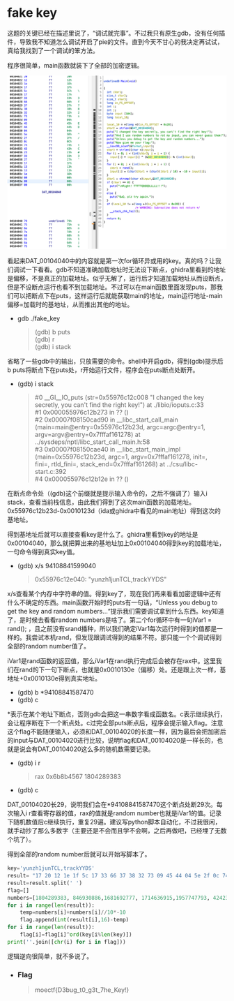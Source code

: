 # fake key

这题的关键已经在描述里说了，“调试就完事”。不过我只有原生gdb，没有任何插件，导致我不知道怎么调试开启了pie的文件。直到今天不甘心的我决定再试试，真给我找到了一个调试的笨方法。

程序很简单，main函数就装下了全部的加密逻辑。

![main](../images/simple_main.png)

看起来DAT_00104040中的内容就是第一次for循环异或用的key。真的吗？让我们调试一下看看。gdb不知道准确加载地址时无法设下断点，ghidra里看到的地址是偏移，不是真正的加载地址。似乎无解了，运行后才知道加载地址从而设断点，但是不设断点运行也看不到加载地址。不过可以在main函数里面发现puts，那我们可以把断点下在puts，这样运行后就能获取main的地址，main运行地址-main偏移=加载时的基地址，从而推出其他的地址。

- gdb ./fake_key
  > (gdb) b puts<br>(gdb) r<br>(gdb) i stack

省略了一些gdb中的输出，只放需要的命令。shell中开启gdb，得到(gdb)提示后b puts将断点下在puts处，r开始运行文件，程序会在puts断点处断开。

- (gdb) i stack
    > #0  __GI__IO_puts (str=0x55976c12c008 "I changed the key secretly, you can't find the right key!") at ./libio/ioputs.c:33
    <br>#1  0x000055976c12b273 in ?? ()
    <br>#2  0x00007f08150cad90 in __libc_start_call_main (main=main@entry=0x55976c12b23d, argc=argc@entry=1, argv=argv@entry=0x7fffaf161278) at ../sysdeps/nptl/libc_start_call_main.h:58
    <br>#3  0x00007f08150cae40 in __libc_start_main_impl (main=0x55976c12b23d, argc=1, argv=0x7fffaf161278, init=<optimized out>, <br>fini=<optimized out>, rtld_fini=<optimized out>, 
        stack_end=0x7fffaf161268) at ../csu/libc-start.c:392
    <br>#4  0x000055976c12b12e in ?? ()

在断点命令处（(gdb)这个前缀就是提示输入命令的，之后不强调了）输入i stack，查看当前栈信息，由此我们得到了这次main函数的加载地址。0x55976c12b23d-0x0010123d（ida或ghidra中看见的main地址）得到这次的基地址。

得到基地址后就可以直接查看key是什么了。ghidra里看到key的地址是0x00104040，那么就把算出来的基地址加上0x00104040得到key的加载地址，一句命令得到真实key值。

- (gdb) x/s 94108841599040
    > 0x55976c12e040: "yunzh1junTCL,trackYYDS"

x/s查看某个内存中字符串的值。得到key了，现在我们再来看看加密逻辑中还有什么不确定的东西。main函数开始时的puts有一句话，“Unless you debug to get the key and random numbers...“提示我们需要调试拿到什么东西。key知道了，是时候去看看random numbers是啥了。第二个for循环中有一句iVar1 = rand(); ，且之前没有srand播种，所以我们确定iVar1每次运行时得到的值都是一样的。我尝试本机rand，但发现跟调试得到的结果不符。那只能一个个调试得到全部的random number值了。

iVar1是rand函数的返回值，那么iVar1在rand执行完成后会被存在rax中。这里我们在rand的下一句下断点，也就是0x0010130e（偏移）处。还是跟上次一样，基地址+0x0010130e得到真实地址。

- (gdb) b *94108841587470
- (gdb) c

*表示在某个地址下断点，否则gdb会把这一串数字看成函数名。c表示继续执行，会让程序断在下一个断点处。c过完全部puts断点后，程序会提示输入flag。注意这个flag不能随便输入，必须和DAT_00104020的长度一样，因为最后会把加密后的input与DAT_00104020进行比较，说明flag和DAT_00104020是一样长的，也就是说会有DAT_00104020这么多的随机数需要记录。

- (gdb) i r
    > rax            0x6b8b4567          1804289383
- (gdb) c

DAT_00104020长29，说明我们会在*94108841587470这个断点处断29次。每次输入i r查看寄存器的值，rax的值就是random number也就是iVar1的值。记录下随机数值后c继续执行，重复29遍。建议写python脚本自动化，不过我很闲，就手动抄了那么多数字（主要还是不会而且学不会啊，之后再做吧，已经埋了无数个坑了）。

得到全部的random number后就可以开始写脚本了。

```python
key='yunzh1junTCL,trackYYDS'
result= "17 20 12 1e 1f 5c 17 33 66 37 38 32 73 09 45 44 04 5e 2f 0c 74 43 23 33 27 1f 13 13 1e"
result=result.split(' ')
flag=[]
numbers=[1804289383, 846930886,1681692777, 1714636915,1957747793, 424238335,719885386,1649760492, 596516649, 1189641421, 1025202362, 1350490027, 783368690, 1102520059, 2044897763, 1967513926,  1365180540, 1540383426, 304089172, 1303455736, 35005211,521595368, 294702567, 1726956429,336465782, 861021530, 278722862, 233665123, 2145174067]
for i in range(len(result)):
    temp=numbers[i]+numbers[i]//10*-10
    flag.append(int(result[i],16)-temp)
for i in range(len(result)):
    flag[i]=flag[i]^ord(key[i%len(key)]) 
print(''.join([chr(i) for i in flag]))
```

逻辑逆向很简单，就不多说了。

- ### Flag
    > moectf{D3bug_t0_g3t_7he_Key!}